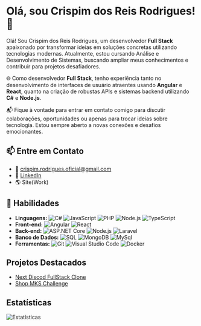 # Olá, sou Crispim dos Reis Rodrigues! 👋

Olá! Sou Crispim dos Reis Rodrigues, um desenvolvedor **Full Stack** apaixonado por transformar ideias em soluções concretas utilizando tecnologias modernas. Atualmente, estou cursando Análise e Desenvolvimento de Sistemas, buscando ampliar meus conhecimentos e contribuir para projetos desafiadores.

🌐 Como desenvolvedor **Full Stack**, tenho experiência tanto no desenvolvimento de interfaces de usuário atraentes usando **Angular** e **React**, quanto na criação de robustas APIs e sistemas backend utilizando **C#** e **Node.js**.

📬 Fique à vontade para entrar em contato comigo para discutir colaborações, oportunidades ou apenas para trocar ideias sobre tecnologia. Estou sempre aberto a novas conexões e desafios emocionantes.

<!-- Entre em Contato -->
## 📫 Entre em Contato
- 📧 [crispim.rodrigues.oficial@gmail.com](mailto:crispim.rodrigues.oficial@gmail.com)
- 💼 [LinkedIn](https://www.linkedin.com/in/crispim-rodrigues/)
- :earth_americas: Site(Work)
<!-- Habilidades -->
## 💼 Habilidades
- **Linguagens:** 
  ![C#](https://img.shields.io/badge/-C%23-blue)
  ![JavaScript](https://img.shields.io/badge/-JavaScript-yellow)
  ![PHP](https://img.shields.io/badge/-PHP-purple)
  ![Node.js](https://img.shields.io/badge/-Node.js-green)
   ![TypeScript](https://img.shields.io/badge/-TypeScript-yellow)
- **Front-end:** 
  ![Angular](https://img.shields.io/badge/-Angular-red) 
  ![React](https://img.shields.io/badge/-React-blue)
- **Back-end:** 
  ![ASP.NET Core](https://img.shields.io/badge/-ASP.NET%20Core-blue)
  ![Node.js](https://img.shields.io/badge/-Node.js-yellow)
  ![Laravel](https://img.shields.io/badge/-Laravel-purple)
- **Banco de Dados:** 
  ![SQL](https://img.shields.io/badge/-SQL-lightgrey) 
  ![MongoDB](https://img.shields.io/badge/-MongoDB-green)
  ![MySql](https://img.shields.io/badge/-MySql-blue)
- **Ferramentas:** 
  ![Git](https://img.shields.io/badge/-Git-black)
  ![Visual Studio Code](https://img.shields.io/badge/-VS%20Code-blue)
  ![Docker](https://img.shields.io/badge/-Docker-blue)


## Projetos Destacados

- [Next Discod FullStack Clone](https://github.com/Crispim-Rodrigues/discord-clone)
- [Shop MKS Challenge](https://github.com/Crispim-Rodrigues/mks-frontend-challenge)

## Estatísticas

![Estatísticas](https://github-readme-stats.vercel.app/api?username=Crispim-Rodrigues&show_icons=true)
